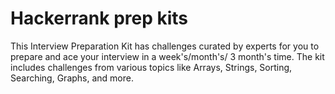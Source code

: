# Hackerrank prep kits
This Interview Preparation Kit has challenges curated by experts for you to prepare and ace your interview in a week's/month's/ 3 month's time. The kit includes challenges from various topics like Arrays, Strings, Sorting, Searching, Graphs, and more.
